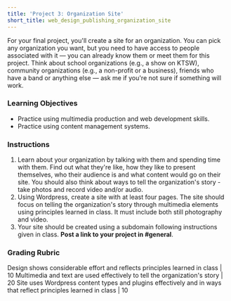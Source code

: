 ```yaml
---
title: 'Project 3: Organization Site'
short_title: web_design_publishing_organization_site
---
```


For your final project, you'll create a site for an organization. You can pick any organization you want, but you need to have access to people associated with it &mdash; you can already know them or meet them for this project. Think about school organizations (e.g., a show on KTSW), community organizations (e.g., a non-profit or a business), friends who have a band or anything else &mdash; ask me if you're not sure if something will work.  

### Learning Objectives

- Practice using multimedia production and web development skills.
- Practice using content management systems.

### Instructions

1. Learn about your organization by talking with them and spending time with them. Find out what they're like, how they like to present themselves, who their audience is and what content would go on their site. You should also think about ways to tell the organization's story - take photos and record video and/or audio.
2. Using Wordpress, create a site with at least four pages. The site should focus on telling the organization's story through multimedia elements using principles learned in class. It must include both still photography and video.
4. Your site should be created using a subdomain following instructions given in class. __Post a link to your project in #general__.

### Grading Rubric

Design shows considerable effort and reflects principles learned in class | 10
Multimedia and text are used effectively to tell the organization's story | 20
Site uses Wordpress content types and plugins effectively and in ways that reflect principles learned in class | 10
